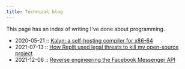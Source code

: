```yaml
---
title: Technical blog
---
```


This page has an index of writing I've done about programming.

* 2020-05-21 :: [Kalyn: a self-hosting compiler for x86-64](kalyn)
* 2021-07-13 :: [How Replit used legal threats to kill my open-source
  project](replit/)
* 2021-12-06 :: [Reverse engineering the Facebook Messenger
  API](messenger)
